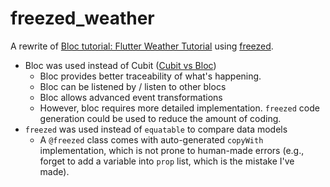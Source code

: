 # freezed_weather

A rewrite of [Bloc tutorial: Flutter Weather Tutorial](https://bloclibrary.dev/#/flutterweathertutorial)
using [freezed](https://pub.dev/packages/freezed).

- Bloc was used instead of Cubit
([Cubit vs Bloc](https://bloclibrary.dev/#/coreconcepts?id=cubit-vs-bloc))
  - Bloc provides better traceability of what's happening.
  - Bloc can be listened by / listen to other blocs
  - Bloc allows advanced event transformations
  - However, bloc requires more detailed implementation. `freezed` code generation could be used to reduce the amount of coding.
- `freezed` was used instead of `equatable` to compare data models
  - A `@freezed` class comes with auto-generated `copyWith` implementation, which is not prone to human-made errors (e.g., forget to add a variable into `prop` list, which is the mistake I've made).